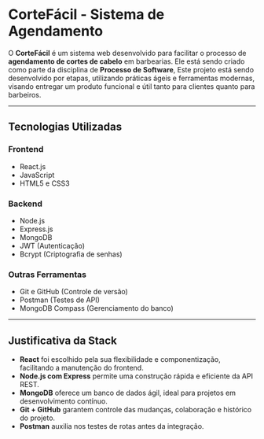 # CorteFácil - Sistema de Agendamento

O **CorteFácil** é um sistema web desenvolvido para facilitar o processo de **agendamento de cortes de cabelo** em barbearias. Ele está sendo criado como parte da disciplina de **Processo de Software**, Este projeto está sendo desenvolvido por etapas, utilizando práticas ágeis e ferramentas modernas, visando entregar um produto funcional e útil tanto para clientes quanto para barbeiros.

---

## Tecnologias Utilizadas

### Frontend
- React.js
- JavaScript
- HTML5 e CSS3

### Backend
- Node.js
- Express.js
- MongoDB
- JWT (Autenticação)
- Bcrypt (Criptografia de senhas)

### Outras Ferramentas
- Git e GitHub (Controle de versão)
- Postman (Testes de API)
- MongoDB Compass (Gerenciamento do banco)

---

## Justificativa da Stack

- **React** foi escolhido pela sua flexibilidade e componentização, facilitando a manutenção do frontend.
- **Node.js com Express** permite uma construção rápida e eficiente da API REST.
- **MongoDB** oferece um banco de dados ágil, ideal para projetos em desenvolvimento contínuo.
- **Git + GitHub** garantem controle das mudanças, colaboração e histórico do projeto.
- **Postman** auxilia nos testes de rotas antes da integração.



